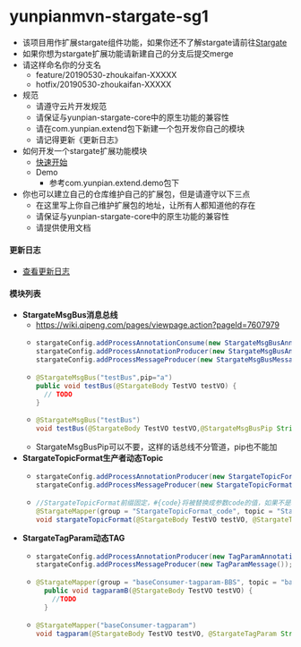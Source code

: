 # yunpianmvn-stargate-sg1

+ 该项目用作扩展stargate组件功能，如果你还不了解stargate请前往[Stargate](../readme.md)
+ 如果你想为stargate扩展功能请新建自己的分支后提交merge
+ 请这样命名你的分支名
  + feature/20190530-zhoukaifan-XXXXX
  + hotfix/20190530-zhoukaifan-XXXXX
+ 规范
  + 请遵守云片开发规范
  + 请保证与yunpian-stargate-core中的原生功能的兼容性
  + 请在com.yunpian.extend包下新建一个包开发你自己的模块
  + 请记得更新《更新日志》
+ 如何开发一个stargate扩展功能模块
  + [快速开始](./quickStart.md)
  + Demo
    + 参考com.yunpian.extend.demo包下
+ 你也可以建立自己的仓库维护自己的扩展包，但是请遵守以下三点
  + 在这里写上你自己维护扩展包的地址，让所有人都知道他的存在
  + 请保证与yunpian-stargate-core中的原生功能的兼容性
  + 请提供使用文档

#### 更新日志

+ [查看更新日志](./updateLog.md)

#### 模块列表
+ **StargateMsgBus消息总线**
  + https://wiki.qipeng.com/pages/viewpage.action?pageId=7607979
  + ```java
    stargateConfig.addProcessAnnotationConsume(new StargateMsgBusAnnotationHandel(appName));
    stargateConfig.addProcessAnnotationProducer(new StargateMsgBusAnnotationHandel(appName));
    stargateConfig.addProcessMessageProducer(new StargateMsgBusMessageHandel());
    ```
  + ```java
    @StargateMsgBus("testBus",pip="a")
    public void testBus(@StargateBody TestVO testVO) {
      // TODO
    }
    ```
  + ```java
    @StargateMsgBus("testBus")
    void testBus(@StargateBody TestVO testVO,@StargateMsgBusPip String pip);
    ```
  + StargateMsgBusPip可以不要，这样的话总线不分管道，pip也不能加
+ **StargateTopicFormat生产者动态Topic**
  + ```java
    stargateConfig.addProcessAnnotationProducer(new StargateTopicFormatAnnotationHandel());
    stargateConfig.addProcessMessageProducer(new StargateTopicFormatProcessMessageProducer());
    ```
  + ```java
    //StargateTopicFormat前缀固定，#{code}将被替换成参数code的值，如果不是基本类型调用toString()方法
    @StargateMapper(group = "StargateTopicFormat_code", topic = "StargateTopicFormat#{code}")
    void stargateTopicFormat(@StargateBody TestVO testVO, @StargateTopicFormat("code") int code);
    ```
+ **StargateTagParam动态TAG**
  + ```java
    stargateConfig.addProcessAnnotationProducer(new TagParamAnnotationHandel());
    stargateConfig.addProcessMessageProducer(new TagParamMessage());
    ```
  + ```java
    @StargateMapper(group = "baseConsumer-tagparam-BBS", topic = "baseConsumer-tagparam", tag = "BBS")
      public void tagparamB(@StargateBody TestVO testVO) {
        //TODO
      }
    ```
  + ```java
    @StargateMapper("baseConsumer-tagparam")
    void tagparam(@StargateBody TestVO testVO, @StargateTagParam String tag);
    ```